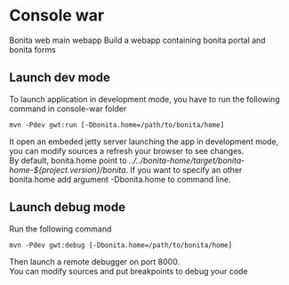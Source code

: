 # Console war #

Bonita web main webapp
Build a webapp containing bonita portal and bonita forms

## Launch dev mode ##
To launch application in development mode, you have to run the following command in console-war folder
    
    mvn -Pdev gwt:run [-Dbonita.home=/path/to/bonita/home]

It open an embeded jetty server launching the app in development mode, you can modify sources a refresh your browser to see changes.  
By default, bonita.home point to *../../bonita-home/target/bonita-home-${project.version}/bonita*. If you want to specify an other bonita.home add argument -Dbonita.home to command line.

## Launch debug mode ##
Run the following command
    
    mvn -Pdev gwt:debug [-Dbonita.home=/path/to/bonita/home]

Then launch a remote debugger on port 8000.  
You can modify sources and put breakpoints to debug your code
